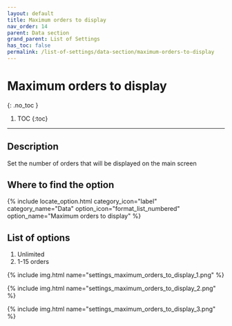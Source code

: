 ```yaml
---
layout: default
title: Maximum orders to display
nav_order: 14
parent: Data section
grand_parent: List of Settings
has_toc: false
permalink: /list-of-settings/data-section/maximum-orders-to-display
---
```


# Maximum orders to display
{: .no_toc }

1. TOC
{:toc}

---

## Description
Set the number of orders that will be displayed on the main screen

## Where to find the option
{% include locate_option.html category_icon="label" category_name="Data" option_icon="format_list_numbered" option_name="Maximum orders to display" %}

## List of options
1. Unlimited
1. 1-15 orders

{% include img.html name="settings_maximum_orders_to_display_1.png" %}

{% include img.html name="settings_maximum_orders_to_display_2.png" %}

{% include img.html name="settings_maximum_orders_to_display_3.png" %}
